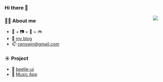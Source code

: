 ### Hi there 👋

<!--
**Censwin/censwin** is a ✨ _special_ ✨ repository because its `README.md` (this file) appears on your GitHub profile.

Here are some ideas to get you started:

- 🔭 I’m currently working on ...
- 🌱 I’m currently learning ...
- 👯 I’m looking to collaborate on ...
- 🤔 I’m looking for help with ...
- 💬 Ask me about ...
- 📫 How to reach me: ...
- 😄 Pronouns: ...
- ⚡ Fun fact: ...
-->
<img align="right" src="https://github-readme-stats.vercel.app/api?username=Censwin&show_icons=true&count_private=true&hide_border=true&cache_seconds=1900"/>

### 👨‍🚒 About me

- 🐶  +  📷  +  🎹  +  🚲
- 🎍  [my blog](https://censwin.github.io/myblog/)
- 📫  censwin@gmail.com


### ☀️ Project

- 🧰  [beetle-ui](https://github.com/Censwin/beetle-ui)
- 🎵  [Music App](https://github.com/Censwin/melodia-ts)
